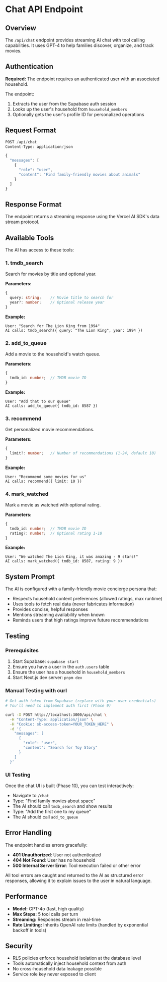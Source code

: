 # Chat API Endpoint

## Overview

The `/api/chat` endpoint provides streaming AI chat with tool calling capabilities. It uses GPT-4 to help families discover, organize, and track movies.

## Authentication

**Required:** The endpoint requires an authenticated user with an associated household.

The endpoint:
1. Extracts the user from the Supabase auth session
2. Looks up the user's household from `household_members`
3. Optionally gets the user's profile ID for personalized operations

## Request Format

```typescript
POST /api/chat
Content-Type: application/json

{
  "messages": [
    {
      "role": "user",
      "content": "Find family-friendly movies about animals"
    }
  ]
}
```

## Response Format

The endpoint returns a streaming response using the Vercel AI SDK's data stream protocol.

## Available Tools

The AI has access to these tools:

### 1. tmdb_search
Search for movies by title and optional year.

**Parameters:**
```typescript
{
  query: string;    // Movie title to search for
  year?: number;    // Optional release year
}
```

**Example:**
```
User: "Search for The Lion King from 1994"
AI calls: tmdb_search({ query: "The Lion King", year: 1994 })
```

### 2. add_to_queue
Add a movie to the household's watch queue.

**Parameters:**
```typescript
{
  tmdb_id: number;  // TMDB movie ID
}
```

**Example:**
```
User: "Add that to our queue"
AI calls: add_to_queue({ tmdb_id: 8587 })
```

### 3. recommend
Get personalized movie recommendations.

**Parameters:**
```typescript
{
  limit?: number;   // Number of recommendations (1-24, default 10)
}
```

**Example:**
```
User: "Recommend some movies for us"
AI calls: recommend({ limit: 10 })
```

### 4. mark_watched
Mark a movie as watched with optional rating.

**Parameters:**
```typescript
{
  tmdb_id: number;  // TMDB movie ID
  rating?: number;  // Optional rating 1-10
}
```

**Example:**
```
User: "We watched The Lion King, it was amazing - 9 stars!"
AI calls: mark_watched({ tmdb_id: 8587, rating: 9 })
```

## System Prompt

The AI is configured with a family-friendly movie concierge persona that:
- Respects household content preferences (allowed ratings, max runtime)
- Uses tools to fetch real data (never fabricates information)
- Provides concise, helpful responses
- Mentions streaming availability when known
- Reminds users that high ratings improve future recommendations

## Testing

### Prerequisites
1. Start Supabase: `supabase start`
2. Ensure you have a user in the `auth.users` table
3. Ensure the user has a household in `household_members`
4. Start Next.js dev server: `pnpm dev`

### Manual Testing with curl

```bash
# Get auth token from Supabase (replace with your user credentials)
# You'll need to implement auth first (Phase 9)

curl -X POST http://localhost:3000/api/chat \
  -H "Content-Type: application/json" \
  -H "Cookie: sb-access-token=YOUR_TOKEN_HERE" \
  -d '{
    "messages": [
      {
        "role": "user",
        "content": "Search for Toy Story"
      }
    ]
  }'
```

### UI Testing

Once the chat UI is built (Phase 10), you can test interactively:
- Navigate to `/chat`
- Type: "Find family movies about space"
- The AI should call `tmdb_search` and show results
- Type: "Add the first one to my queue"
- The AI should call `add_to_queue`

## Error Handling

The endpoint handles errors gracefully:
- **401 Unauthorized**: User not authenticated
- **404 Not Found**: User has no household
- **500 Internal Server Error**: Tool execution failed or other error

All tool errors are caught and returned to the AI as structured error responses, allowing it to explain issues to the user in natural language.

## Performance

- **Model:** GPT-4o (fast, high quality)
- **Max Steps:** 5 tool calls per turn
- **Streaming:** Responses stream in real-time
- **Rate Limiting:** Inherits OpenAI rate limits (handled by exponential backoff in tools)

## Security

- RLS policies enforce household isolation at the database level
- Tools automatically inject household context from auth
- No cross-household data leakage possible
- Service role key never exposed to client
